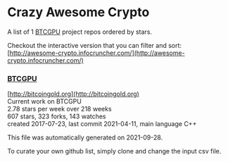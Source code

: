 # Crazy Awesome Crypto
A list of 1 [BTCGPU](https://github.com/BTCGPU) project repos ordered by stars.  

Checkout the interactive version that you can filter and sort: 
[http://awesome-crypto.infocruncher.com/](http://awesome-crypto.infocruncher.com/)  


### [BTCGPU](https://github.com/BTCGPU/BTCGPU)  
[http://bitcoingold.org](http://bitcoingold.org)  
Current work on BTCGPU  
2.78 stars per week over 218 weeks  
607 stars, 323 forks, 143 watches  
created 2017-07-23, last commit 2021-04-11, main language C++  


This file was automatically generated on 2021-09-28.  

To curate your own github list, simply clone and change the input csv file.  